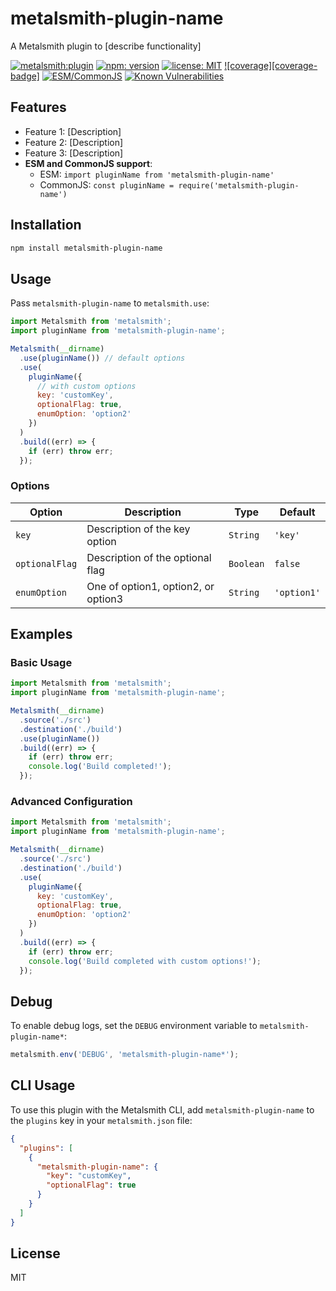 <!--
TEMPLATE INSTRUCTIONS:
1. Replace "metalsmith-plugin-name" with your actual plugin name throughout this file
2. Replace "[describe functionality]" with a brief description of what your plugin does
3. Update the Features section with actual features
4. Update the Options table with your plugin's actual options
5. Replace placeholder examples with real-world use cases
6. Update all URLs in the badge definitions at the bottom
7. The coverage badge will be automatically updated by GitHub Actions
-->

# metalsmith-plugin-name

A Metalsmith plugin to [describe functionality]

[![metalsmith:plugin][metalsmith-badge]][metalsmith-url]
[![npm: version][npm-badge]][npm-url]
[![license: MIT][license-badge]][license-url]
[![coverage][coverage-badge]][coverage-url]
[![ESM/CommonJS][modules-badge]][npm-url]
[![Known Vulnerabilities](https://snyk.io/test/npm/metalsmith-plugin-name/badge.svg)](https://snyk.io/test/npm/metalsmith-plugin-name)

## Features

- Feature 1: [Description]
- Feature 2: [Description]
- Feature 3: [Description]
- **ESM and CommonJS support**:
  - ESM: `import pluginName from 'metalsmith-plugin-name'`
  - CommonJS: `const pluginName = require('metalsmith-plugin-name')`

## Installation

```bash
npm install metalsmith-plugin-name
```

## Usage

Pass `metalsmith-plugin-name` to `metalsmith.use`:

```js
import Metalsmith from 'metalsmith';
import pluginName from 'metalsmith-plugin-name';

Metalsmith(__dirname)
  .use(pluginName()) // default options
  .use(
    pluginName({
      // with custom options
      key: 'customKey',
      optionalFlag: true,
      enumOption: 'option2'
    })
  )
  .build((err) => {
    if (err) throw err;
  });
```

### Options

| Option         | Description                         | Type      | Default     |
| -------------- | ----------------------------------- | --------- | ----------- |
| `key`          | Description of the key option       | `String`  | `'key'`     |
| `optionalFlag` | Description of the optional flag    | `Boolean` | `false`     |
| `enumOption`   | One of option1, option2, or option3 | `String`  | `'option1'` |

## Examples

### Basic Usage

```js
import Metalsmith from 'metalsmith';
import pluginName from 'metalsmith-plugin-name';

Metalsmith(__dirname)
  .source('./src')
  .destination('./build')
  .use(pluginName())
  .build((err) => {
    if (err) throw err;
    console.log('Build completed!');
  });
```

### Advanced Configuration

```js
import Metalsmith from 'metalsmith';
import pluginName from 'metalsmith-plugin-name';

Metalsmith(__dirname)
  .source('./src')
  .destination('./build')
  .use(
    pluginName({
      key: 'customKey',
      optionalFlag: true,
      enumOption: 'option2'
    })
  )
  .build((err) => {
    if (err) throw err;
    console.log('Build completed with custom options!');
  });
```

## Debug

To enable debug logs, set the `DEBUG` environment variable to `metalsmith-plugin-name*`:

```javascript
metalsmith.env('DEBUG', 'metalsmith-plugin-name*');
```

## CLI Usage

To use this plugin with the Metalsmith CLI, add `metalsmith-plugin-name` to the `plugins` key in your `metalsmith.json` file:

```json
{
  "plugins": [
    {
      "metalsmith-plugin-name": {
        "key": "customKey",
        "optionalFlag": true
      }
    }
  ]
}
```

## License

MIT

[npm-badge]: https://img.shields.io/npm/v/metalsmith-plugin-name.svg
[npm-url]: https://www.npmjs.com/package/metalsmith-plugin-name
[metalsmith-badge]: https://img.shields.io/badge/metalsmith-plugin-green.svg?longCache=true
[metalsmith-url]: https://metalsmith.io
[license-badge]: https://img.shields.io/github/license/wernerglinka/metalsmith-plugin-name
[license-url]: LICENSE

<!-- COVERAGE_BADGE_PLACEHOLDER -->

[coverage-url]: #test-coverage
[modules-badge]: https://img.shields.io/badge/modules-ESM%2FCJS-blue

